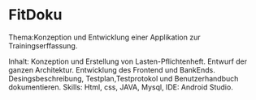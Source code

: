 # FitDoku
Thema:Konzeption und Entwicklung einer Applikation zur Trainingserffassung. 

Inhalt: 
Konzeption und Erstellung von Lasten-Pflichtenheft.
Entwurf der ganzen Architektur.
Entwicklung des Frontend und BankEnds. 
Desingsbeschreibung, Testplan,Testprotokol und Benutzerhandbuch dokumentieren.
Skills: Html, css, JAVA, Mysql, IDE: Android Studio.

